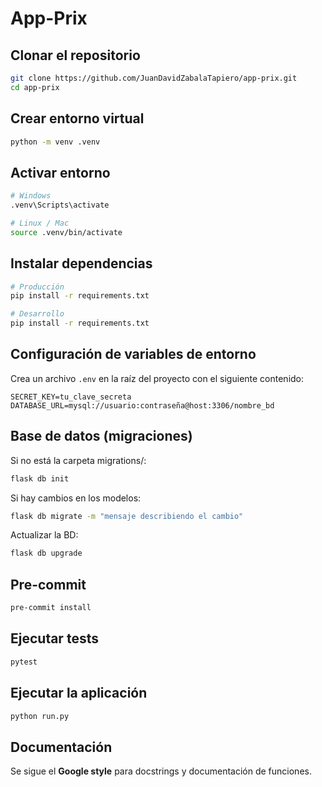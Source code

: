# App-Prix

## Clonar el repositorio

```bash
git clone https://github.com/JuanDavidZabalaTapiero/app-prix.git
cd app-prix
```

## Crear entorno virtual

```bash
python -m venv .venv
```

## Activar entorno
```bash
# Windows
.venv\Scripts\activate
```

```bash
# Linux / Mac
source .venv/bin/activate
```

## Instalar dependencias

```bash
# Producción
pip install -r requirements.txt
```

```bash
# Desarrollo
pip install -r requirements.txt
```

## Configuración de variables de entorno

Crea un archivo `.env` en la raíz del proyecto con el siguiente contenido:

```env
SECRET_KEY=tu_clave_secreta
DATABASE_URL=mysql://usuario:contraseña@host:3306/nombre_bd
```

## Base de datos (migraciones)

Si no está la carpeta migrations/:
```bash
flask db init
```

Si hay cambios en los modelos:
```bash
flask db migrate -m "mensaje describiendo el cambio"
```

Actualizar la BD:
```bash
flask db upgrade
```

## Pre-commit
```bash
pre-commit install
```

## Ejecutar tests
```bash
pytest
```

## Ejecutar la aplicación
```bash
python run.py
```
## Documentación
Se sigue el **Google style** para docstrings y documentación de funciones.

